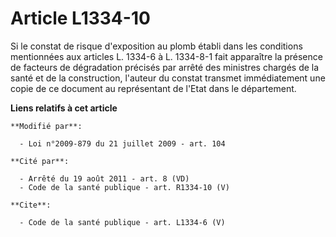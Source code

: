# Article L1334-10

Si le constat de risque d'exposition au plomb établi dans les conditions mentionnées aux articles L. 1334-6 à L. 1334-8-1
fait apparaître la présence de facteurs de dégradation précisés par arrêté des ministres chargés de la santé et de la
construction, l'auteur du constat transmet immédiatement une copie de ce document au représentant de l'Etat dans le
département.

**Liens relatifs à cet article**

	**Modifié par**:

	  - Loi n°2009-879 du 21 juillet 2009 - art. 104

	**Cité par**:

	  - Arrêté du 19 août 2011 - art. 8 (VD)
	  - Code de la santé publique - art. R1334-10 (V)

	**Cite**:

	  - Code de la santé publique - art. L1334-6 (V)
